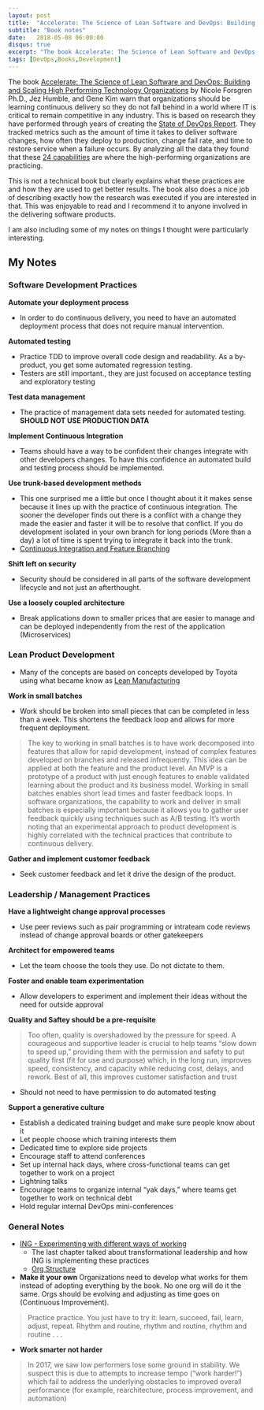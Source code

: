 ```yaml
---
layout: post
title:  "Accelerate: The Science of Lean Software and DevOps: Building and Scaling High Performing Technology Organizations"
subtitle: "Book notes"
date:   2018-05-08 06:00:00
disqus: true
excerpt: "The book Accelerate: The Science of Lean Software and DevOps: Building and Scaling High Performing Technology Organizations by Nicole Forsgren Ph.D., Jez Humble, and Gene Kim warn that organizations should be learning continuous delivery so they do not fall behind in a world where IT is critical to remain competitive in any industry."
tags: [DevOps,Books,Development]
---
```


The book [Accelerate: The Science of Lean Software and DevOps: Building and Scaling High Performing Technology Organizations](https://read.amazon.com/kp/kshare?asin=B07B9F83WM&id=7tIJy7ClSviSgwQwU2xJpQ&reshareId=4BX8T28SB0MYEH4TTASK&reshareChannel=system) by Nicole Forsgren Ph.D., Jez Humble, and Gene Kim warn that organizations should be learning continuous delivery so they do not fall behind in a world where IT is critical to remain competitive in any industry. This is based on research they have performed through years of creating the [State of DevOps Report](https://puppet.com/resources/whitepaper/state-of-devops-report). They tracked metrics such as the amount of time it takes to deliver software changes, how often they deploy to production, change fail rate, and time to restore service when a failure occurs. By analyzing all the data they found that these [24 capabilities](https://devops-research.com/assets/transformation_practices.pdf) are where the high-performing organizations are practicing. 

This is not a technical book but clearly explains what these practices are and how they are used to get better results. The book also does a nice job of describing exactly how the research was executed if you are interested in that. This was enjoyable to read and I recommend it to anyone involved in the delivering software products.

I am also including some of my notes on things I thought were particularly interesting.


## My Notes

### Software Development Practices

**Automate your deployment process**

- In order to do continuous delivery, you need to have an automated deployment process that does not require manual intervention.

**Automated testing**

- Practice TDD to improve overall code design and readability. As a by-product, you get some automated regression testing.
- Testers are still important., they are just focused on acceptance testing and exploratory testing

**Test data management**

- The practice of management data sets needed for automated testing. **SHOULD NOT USE PRODUCTION DATA**

**Implement Continuous Integration**

- Teams should have a way to be confident their changes integrate with other developers changes. To have this confidence an automated build and testing process should be implemented.

**Use trunk-based development methods**

- This one surprised me a little but once I thought about it it makes sense because it lines up with the practice of continuous integration. The sooner the developer finds out there is a conflict with a change they made the easier and faster it will be to resolve that conflict. If you do development isolated in your own branch for long periods (More than a day) a lot of time is spent trying to integrate it back into the trunk.
- [Continuous Integration and Feature Branching](http://www.davefarley.net/?p=247)

**Shift left on security**

- Security should be considered in all parts of the software development lifecycle and not just an afterthought.

**Use a loosely coupled architecture**

- Break applications down to smaller prices that are easier to manage and can be deployed independently from the rest of the application (Microservices)


### Lean Product Development

- Many of the concepts are based on concepts developed by Toyota using what became know as [Lean Manufacturing](https://en.wikipedia.org/wiki/Lean_manufacturing)

**Work in small batches**

- Work should be broken into small pieces that can be completed in less than a week. This shortens the feedback loop and allows for more frequent deployment.

> The key to working in small batches is to have work decomposed into features that allow for rapid development, instead of complex features developed on branches and released infrequently. This idea can be applied at both the feature and the product level. An MVP is a prototype of a product with just enough features to enable validated learning about the product and its business model. Working in small batches enables short lead times and faster feedback loops. In software organizations, the capability to work and deliver in small batches is especially important because it allows you to gather user feedback quickly using techniques such as A/B testing. It’s worth noting that an experimental approach to product development is highly correlated with the technical practices that contribute to continuous delivery.

**Gather and implement customer feedback**

- Seek customer feedback and let it drive the design of the product.

### Leadership / Management Practices

**Have a lightweight change approval processes**

- Use peer reviews such as pair programming or intrateam code reviews instead of change approval boards or other gatekeepers

**Architect for empowered teams**

- Let the team choose the tools they use. Do not dictate to them.

**Foster and enable team experimentation**

- Allow developers to experiment and implement their ideas without the need for outside approval

**Quality and Saftey should be a pre-requisite**

> Too often, quality is overshadowed by the pressure for speed. A courageous and supportive leader is crucial to help teams “slow down to speed up,” providing them with the permission and safety to put quality first (fit for use and purpose) which, in the long run, improves speed, consistency, and capacity while reducing cost, delays, and rework. Best of all, this improves customer satisfaction and trust

- Should not need to have permission to do automated testing

**Support a generative culture**

- Establish a dedicated training budget and make sure people know about it
- Let people choose which training interests them
- Dedicated time to explore side projects
- Encourage staff to attend conferences
- Set up internal hack days, where cross-functional teams can get together to work on a project
- Lightning talks
- Encourage teams to organize internal “yak days,” where teams get together to work on technical debt
- Hold regular internal DevOps mini-conferences


### General Notes

- [ING - Experimenting with different ways of working](https://www.mckinsey.com/industries/financial-services/our-insights/ings-agile-transformation) 
	- The last chapter talked about transformational leadership and how ING is implementing these practices
	- [Org Structure](https://www.mckinsey.com/~/media/McKinsey/Industries/Financial%20Services/Our%20Insights/INGs%20agile%20transformation/SVG%20QWeb_ING_ex1.ashx)
- **Make it your own** Organizations need to develop what works for them instead of adopting everything by the book. No one org will do it the same. Orgs should be evolving and adjusting as time goes on (Continuous Improvement).

> Practice practice. You just have to try it: learn, succeed, fail, learn, adjust, repeat. Rhythm and routine, rhythm and routine, rhythm and routine . . .

- **Work smarter not harder** 

> In 2017, we saw low performers lose some ground in stability. We suspect this is due to attempts to increase tempo (“work harder!”) which fail to address the underlying obstacles to improved overall performance (for example, rearchitecture, process improvement, and automation)















